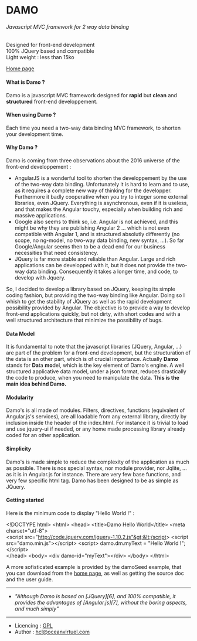 # DAMO

###### Javascript MVC framework for 2 way data binding

Designed for front-end development  
100% JQuery based and compatible  
Light weight : less than 15ko

[Home page][0]

#### What is Damo ?

Damo is a javascript MVC framework designed for **rapid** but **clean** and **structured** front-end developpement.

#### When using Damo ?

Each time you need a two-way data binding MVC framework, to shorten your development time.

#### Why Damo ?

Damo is coming from three observations about the 2016 universe of the front-end developpement :

* AngularJS is a wonderful tool to shorten the developpement by the use of the two-way data binding. Unfortunately it is hard to learn and to use, as it requires a complete new way of thinking for the developper. Furthermore it badly cooperative when you try to integer some external libraries, even JQuery. Everything is asynchronous, even if it is useless, and that makes the Angular touchy, especially when building rich and massive applications. 
* Google also seems to think so, i.e. Angular is not achieved, and this might be why they are publishing Angular 2 ... which is not even compatible with Angular 1, and is structured absolutly differently (no scope, no ng-model, no two-way data binding, new syntax, ...). So far Google/Angular seems then to be a dead end for our business necessities that need consistency.
* JQuery is far more stable and reliable than Angular. Large and rich applications can be developped with it, but it does not provide the two-way data binding. Consequently it takes a longer time, and code, to develop with Jquery.

So, I decided to develop a library based on JQuery, keeping its simple coding fashion, but providing the two-way binding like Angular. Doing so I whish to get the stability of JQuery as well as the rapid development possibility provided by Angular. The objective is to provide a way to develop front-end applications quickly, but not dirty, with short codes and with a well structured architecture that minimize the possibility of bugs.  
  

#### Data Model

It is fundamental to note that the javascript libraries (JQuery, Angular, ...) are part of the problem for a front-end development, but the structuration of the data is an other part, which is of crucial importance. Actually **Damo** stands for **Da**ta **mo**del, which is the key element of Damo's engine. A well structured applicative data model, under a json format, reduces drastically the code to produce, when you need to manipulate the data. **This is the main idea behind Damo.**

#### Modularity

Damo's is all made of modules. Filters, directives, functions (equivalent of Angular.js's services), are all loadable from any external library, directly by inclusion inside the header of the index.html. For instance it is trivial to load and use jquery-ui if needed, or any home made processing library already coded for an other application.

#### Simplicity

Damo's is made simple to reduce the complexity of the application as much as possible. There is nos special syntax, nor module provider, nor Jqlite, ... as it is in Angular.js for instance. There are very few base functions, and very few specific html tag. Damo has been designed to be as simple as JQuery.

#### Getting started

Here is the minimum code to display "Hello World !" :

&lt;!DOCTYPE html&gt;
&lt;html&gt;
  &lt;head&gt;
    &lt;title&gt;Damo Hello World&lt;/title&gt;
    &lt;meta charset="utf-8"&gt;    
    &lt;script src="http://code.jquery.com/jquery-1.10.2.js"&gt;&lt;/script&gt;
    &lt;script src="damo.min.js"&gt;&lt;/script&gt;
    &lt;script&gt;
      damo.dm.myText = "Hello World !";
    &lt;/script&gt;    
  &lt;/head&gt;
  &lt;body&gt;
    &lt;div damo-id="myText"&gt;&lt;/div&gt;
  &lt;/body&gt;
&lt;/html&gt;


A more sofisticated example is provided by the damoSeed example, that you can download from the [home page][0], as well as getting the source doc and the user guide. 



---

* _"Although Damo is based on [JQuery][6], and 100% compatible, it provides the advantages of [Angular.js][7], without the boring aspects, and much simply"_

---

* Licencing : [GPL][1]
* Author : [hcl@oceanvirtuel.com][2]
  

[0]: http://www.oceanvirtuel.com/damo
[1]: http://www.gnu.org/licenses/gpl.html
[2]: mailto:hcl@oceanvirtuel.com


